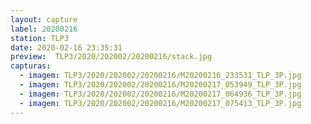 ```yaml
---
layout: capture
label: 20200216
station: TLP3
date: 2020-02-16 23:35:31
preview:  TLP3/2020/202002/20200216/stack.jpg
capturas:
  - imagem: TLP3/2020/202002/20200216/M20200216_233531_TLP_3P.jpg
  - imagem: TLP3/2020/202002/20200216/M20200217_053949_TLP_3P.jpg
  - imagem: TLP3/2020/202002/20200216/M20200217_064936_TLP_3P.jpg
  - imagem: TLP3/2020/202002/20200216/M20200217_075413_TLP_3P.jpg
---
```

